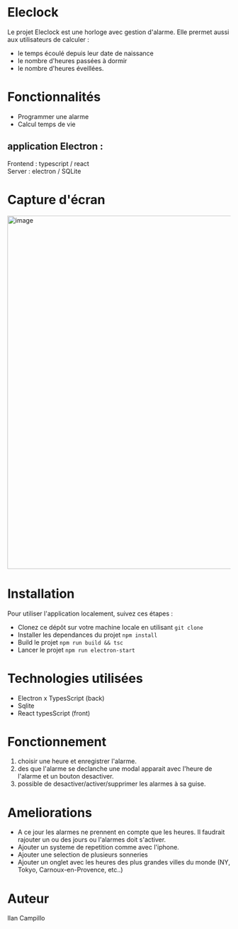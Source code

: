 # Eleclock

Le projet Eleclock est une horloge avec gestion d'alarme. Elle prermet aussi aux utilisateurs de calculer : 
- le temps écoulé depuis leur date de naissance 
- le nombre d'heures passées à dormir 
- le nombre d'heures éveillées.

# Fonctionnalités

- Programmer une alarme
- Calcul temps de vie

## application Electron :

Frontend : typescript / react <br/>
Server : electron / SQLite

# Capture d'écran

<img width="797" alt="image" src="https://github.com/icampillo/Eleclock/assets/25935434/dd2ec5ef-bfce-4be5-9163-6d0003ac7207">

# Installation

Pour utiliser l'application localement, suivez ces étapes :

- Clonez ce dépôt sur votre machine locale en utilisant ``` git clone ```
- Installer les dependances du projet ``` npm install ```
- Build le projet ``` npm run build && tsc ```
- Lancer le projet ``` npm run electron-start ```

# Technologies utilisées

- Electron x TypesScript (back)
- Sqlite
- React typesScript (front)

# Fonctionnement

1. choisir une heure et enregistrer l'alarme.
2. des que l'alarme se declanche une modal apparait avec l'heure de l'alarme et un bouton desactiver.
3. possible de desactiver/activer/supprimer les alarmes à sa guise.

# Ameliorations

- A ce jour les alarmes ne prennent en compte que les heures. Il faudrait rajouter un ou des jours ou l'alarmes doit s'activer.
- Ajouter un systeme de repetition comme avec l'iphone.
- Ajouter une selection de plusieurs sonneries
- Ajouter un onglet avec les heures des plus grandes villes du monde (NY, Tokyo, Carnoux-en-Provence, etc..) 

# Auteur

Ilan Campillo
